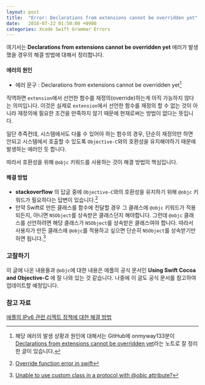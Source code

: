 ```yaml
---
layout: post
title:  "Error: Declarations from extensions cannot be overridden yet"
date:   2016-07-22 01:50:00 +0900
categories: Xcode Swift Grammar Errors
---
```


여기서는 **Declarations from extensions cannot be overridden yet** 에러가 발생했을 경우의 해결 방법에 대해서 정리합니다.

#### 에러의 원인

*  에러 문구 : Declarations from extensions cannot be overridden yet[^Situation]

직역하면 `extension`에서 선언한 함수를 재정의(override)하는게 아직 가능하지 않다는 의미입니다. 이것은 실제로 `extension`에서 선언한 함수를 재정의 할 수 없는 것이 아니라 재정의에 필요한 조건을 만족하지 않기 때문에 현재로써는 방법이 없다는 뜻입니다.

일단 추즉컨데, 시스템에서도 다룰 수 있어야 하는 함수의 경우, 단순히 재정의만 하면 안되고 시스템에서 호출할 수 있도록 `Objective-C`와의 호환성을 유지해야하기 때문에 발생하는 에러인 듯 합니다.

따라서 호환성을 위해 `@objc` 키워드를 사용하는 것이 해결 방법의 핵심입니다.

#### 해결 방법

* **stackoverflow** 의 답글 중에 `Objective-C`와의 호환성을 유지하기 위해 `@objc` 키워드가 필요하다는 답변이 있습니다.[^stackoverflow1]
* 만약 Swift로 만든 클래스를 함수에 전달할 경우 그 클래스에 `@objc` 키워드가 적용되든지, 아니면 `NSObject`를 상속받은 클래스던지 해야합니다. 그런데 `@objc` 클래스를 선언하려면 해당 클래스가 `NSObject`를 상속받은 클래스여야 합니다. 따라서 사용자가 만든 클래스에 `@objc`를 적용하고 싶으면 단순히 `NSObject`를 상속받기만 하면 됩니다.[^stackoverflow2]

### 고찰하기

이 글에 나온 내용들과 `@objc`에 대한 내용은 애플의 공식 문서인 **Using Swift Cocoa and Objective-C** 에 잘 나와 있는 것 같습니다. 나중에 이 글도 공식 문서를 참고하여 업데이트할 예정입니다.

### 참고 자료

[^stackoverflow1]: [Override function error in swift](http://stackoverflow.com/questions/34061246/override-function-error-in-swift)

[^stackoverflow2]: [Unable to use custom class in a protocol with @objc attribute?](http://stackoverflow.com/questions/28838433/unable-to-use-custom-class-in-a-protocol-with-objc-attribute)

[^Situation]: 해당 에러의 발생 상황과 원인에 대해서는 GitHub에 onmyway133분이 [Declarations from extensions cannot be overridden yet](https://github.com/onmyway133/notes/issues/86)라는 노트로 잘 정리한 글이 있습니다.

[애플의 IPv6 관련 리젝트 정책에 대한 해결 방법](http://lab.gamecodi.com/board/zboard.php?id=GAMECODILAB_Lecture&no=458)

